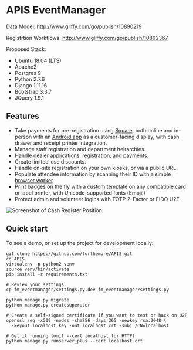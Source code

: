 # APIS EventManager

Data Model: http://www.gliffy.com/go/publish/10890219

Registrtion Workflows: http://www.gliffy.com/go/publish/10892367

Proposed Stack:
  + Ubuntu 18.04 (LTS)
  + Apache2
  + Postgres 9
  + Python 2.7.6
  + Django 1.11.16
  + Bootstrap 3.3.7
  + JQuery 1.9.1

## Features
  + Take payments for pre-registration using [Square][square], both online
    and in-person with an [Android app][android] as a customer-facing 
    display, with cash drawer and receipt printer integration.
  + Manage staff registration and department heirarchies.
  + Handle dealer applications, registration, and payments.
  + Create limited-use discounts.
  + Handle on-site registration on your own kiosks, or via a public URL.
  + Populate attendee information by scanning their ID with a simple
    [browser worker](https://github.com/rechner/py-aamva).
  + Print badges on the fly with a custom template on any compatible card
    or label printer, with Unicode-supported fonts (Emoji!)
  + Protect admin and volunteer logins with TOTP 2-Factor or FIDO U2F.

![Screenshot of Cash Register Position](https://i.imgur.com/8vB1m0q.png)

## Quick start
To see a demo, or set up the project for development locally:

    git clone https://github.com/furthemore/APIS.git
    cd APIS
    virtualenv -p python2 venv
    source venv/bin/activate
    pip install -r requirements.txt

    # Review your settings
    cp fm_eventmanager/settings.py.dev fm_eventmanager/settings.py
    
    python manage.py migrate
    python manage.py createsuperuser

    # Create a self-signed certificate if you want to test or hack on U2F
    openssl req -x509 -nodes -sha256 -days 365 -newkey rsa:2048 \
      -keyout localhost.key -out localhost.crt -subj /CN=localhost

    # Get it running (omit --cert localhost for HTTP)
    python manage.py runserver_plus --cert localhost.crt

[square]: https://square.com/
[android]: https://github.com/furthemore/APIS-register
